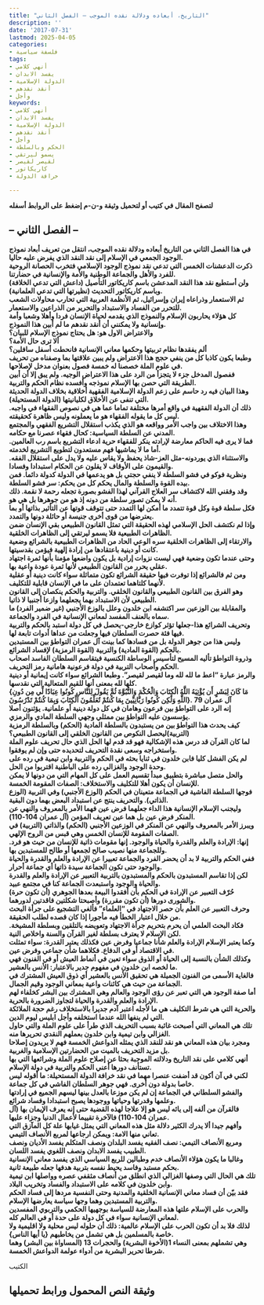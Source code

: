 ```yaml
---
title: "التاريخ، أبعاده ودلالة نقده الموجب – الفصل الثاني"
description: ''
date: '2017-07-31'
lastmod: 2025-04-05
categories:
- فلسفة سياسية
tags:
- أنهي كلامي
- يفسد الابدان
- الدولة الإسلامية
- أنقد نقدهم
- وأجل
keywords:
- أنهي كلامي
- يفسد الابدان
- الدولة الإسلامية
- أنقد نقدهم
- وأجل
- الحكم وبالسلطة
- يسمو ليرتقي
- لقيصر لقيصر
- كاريكاتور
- خرافة الدولة

---
```

**لتصفح المقال في كتيب أو لتحميل وثيقة و-ن-م إضغط على الروابط أسفله**

## **– الفصل الثاني –**

**في هذا الفصل الثاني من التاريخ أبعاده ودلالة نقده الموجب، انتقل من تعريف أبعاد نموذج الوجود الجمعي في الإسلام إلى نقد النقد الذي يفرض عليه حاليا.  
ذكرت الدعشنات الخمس التي تدعي نقد نموذج الوجود الإسلامي فتخرب الحصانة الروحية للفرد والأهل والجماعة الوطنية والأمة والإنسانية في حضارتنا.  
ولن أستطيع نقد هذا النقد المدعشن باسم كاريكاتور التأصيل (داعش التي تدعي الخلافة) وباسم كاريكاتور التحديث (نظيرتها التي تدعي العلمانية).  
ثم الاستعمار وذراعاه إيران وإسرائيل، ثم الأنظمة العربية التي تحارب محاولات الشعب للتحرر من الفساد والاستبداد والتحرير من الذراعين والاستعمار.  
كل هؤلاء يحاربون الإسلام والنموذج الذي يقدمه لحياة الإنسان فردا وأهلا وشعبا وأمة وإنسانية ولا يمكنني أن أنقد نقدهم ما لم أبين هذا النموذج.  
والاعتراض الاول هو: هل يحتاج نموذج الإسلام للبيان؟  
ألا ترى حال الأمة؟  
ألم يفقدها نظام تربيتها وحكمها معاني الإنسانية فانحطت أسفل سافلين؟  
وطبعا يكون كاذبا كل من ينفي حجج هذا الاعتراض ولم يبين علاقتها بما وصفناه من تحريف في علوم الملة خصصنا له خمسة فصول بعنوان مدخل لإصلاحها.  
ففصول المدخل جزء لا يتجزأ من الرد على هذا الاعتراض الوجيه. ولم يبق إلا أن أبين الطريقة التي حصن بها الإسلام نموذجه وأفسده نظام الحكم والتربية.  
وهذا البيان فيه رد حاسم على زعم الدولة الإسلامية الفقهية أخلاقية بخلاف الدولة الحديثة التي تنفى عن الأخلاق لكليانيتها (الدولة المستحيلة).  
ذلك أن الدولة الفقهية في واقع أمرها مختلفة تماما عما هي في نصوص الفقهاء في واجبه. ليس كل ما يقوله الفقهاء هو ما يعملونه وليس ظاهرة كحقيقته.  
وهذا الاختلاف بين واجب الأمر وواقعه هو الذي يكذب استقلال التشريع الفقهي والمجتمع المدني عن السلطة السياسية: كحال فقهاء عصرنا مع حكامه.  
فما لا يرى فيه الحاكم معارضة لإرادته ينكر للفقهاء حرية ادعاء التشريع باسم رب العالمين. أما ما لا يماشيها فهم مستعدون لتطويع التشريع لخدمته.  
والاستثناء الذي يوردونه-مثل العز-شاذ يحفظ ولا يقاس عليه ولا يدل على استقلال الفقه. والقيمون على الأوقاف لا يقلون عن الحكام استبدادا وفسادا.  
ونظرية فوكو في فشو السلطة لا ينفي حجتي بل هو يدعمها في الدولة كدولة دائما. فمن بيده القوة والسلطة والمال يحكم كل من يحكم: سر فشو السلطة.  
وقد وفقني الله لاكتشاف سر العلاج القرآني لهذا الفشو بصورة تجعله رحمة لا نقمة. ذلك أنه لا يمكن تصور سلطة من دونه إذ هو من جوهرها بل هي هو.  
فكل سلطة قوة وكل قوة تتمدد ما أمكن لها التمدد حتى تتوقف قوتها عن التأثير بذاتها أو بما يعترضها من قوى أخرى جنيسة أو حائلة دونها والتمدد.  
وإذا لم نكتشف الحل الإسلامي لهذه الحقيقة التي تمثل القانون الطبيعي بقي الإنسان ضمن الظاهرات الطبيعية فلا يسمو ليرتقي إلى الظاهرات الخلقية.  
والارتقاء إلى الظاهرات الخلقية سره الوعي الحاد من الظاهرات الطبيعية بالشرائع وضعية كانت أو دينية باعتقادها من إرادة إلهية فيؤمن بقدسيتها.  
وحتى عندما تكون وضعية فهي ليست نزوات إرادية بل يكون واضعها مؤمنا بأنها ثمرة اجتهاد عقلي يحرر من القانون الطبيعي لأنها ثمرة عودة واعية بها.  
ومن ثم فالشرائع إذا توفرت فيها حقيقة الشرائع تكون متماثلة سواء كانت دينية أو عقلية لأنهما كلتاهما تعتمدان على ما في الإنسان قابلية للتكليف.  
وهو الفرق بين القانون الطبيعي والقانون الخلقي. والتربية والحكم ينكصان إلى القانون الطبيعي لأن الاستبداد بهما يجعلهما وازعا أجنبيا لا ذاتيا.  
والمقابلة بين الوزعين سر اكتشفه ابن خلدون وعلل بالوزع الأجنبي (غير ضمير الفرد) ما سماه بالعنف المفسد لمعاني الإنسانية في الفرد والجماعة.  
وتحريف الشرائع هذا-جعلها تؤثر كوازع خارجي-يحصل في كل دولة استبد بالحكم والتربية فيها فئة حصرت السلطان فيها وجعلت من عداها أدوات تابعة لها.  
وليس هذا من جوهر الدولة بل من فسادها كما بينت آل عمران التواطؤ بين المستبدين بالحكم (القوة المادية) والتربية (القوة الرمزية) لإفساد الشرائع.  
وذروة التواطؤ تأليه المسيح لتأسيس الوساطة الكنسية فيتقاسم السلطان الفاسد اصحاب الحكم وأصحاب التربية في دولة فرعونية هامانية رمز التحريف.  
والرمز عبارة “اعط ما لله لله وما لقيصر لقيصر”. وطبعا الشرائع سواء كانت إيمانية أو دينية كلها لله بمعنى أنها للقيم المتعالية التي نقدسها.  
{مَا كَانَ لِبَشَرٍ أَن يُؤْتِيَهُ اللَّهُ الْكِتَابَ وَالْحُكْمَ وَالنُّبُوَّةَ ثُمَّ يَقُولَ لِلنَّاسِ كُونُوا عِبَادًا لِّي مِن دُونِ اللَّهِ وَلَٰكِن كُونُوا رَبَّانِيِّينَ بِمَا كُنتُمْ تُعَلِّمُونَ الْكِتَابَ وَبِمَا كُنتُمْ تَدْرُسُونَ}. آل عمران 79  
إنه الرد على التواطؤ بين فرعون وهامان في كل دولة دينية أو علمانية. يؤثنون أصلا يؤسسون عليه التواطؤ بين ممثلي وجهي السلطة المادي والرمزي.  
كيف يحدث هذا التواطؤ بين من يستبدون بالسلطة المادية (الحكم) وبالسلطة الرمزية (التربية)ليحصل النكوص من القانون الخلقي إلى القانون الطبيعي؟  
لما كان القرآن قد درس هذه الإشكالية فهو قد قدم لها الحل الذي حال تحريف علوم الملة واستخراجه وسعى نقدة التحريف لتحديده حتى وإن لم يوفقوا.  
لم يكن الفشل كليا فابن خلدون في ثنايا بحثه في الحكم والتربية وابن تيمية في رده على وحدة الوجود والغزالي رده على الباطنية اقتربوا من الحل.  
والحل متصل مباشرة بتطبيق مبدأ تقسيم العمل على كل المهام التي من دونها لا يمكن للإنسان أن يكون أهلا للتكليف والاستخلاف: الصفات المقومة الخمسة.  
فوجها السلطة الفاشية في الجماعة متعينان في الحكم (الوزع الأجنبي) وفي التربية (الوزع الذاتي). والتحريف ينتج عن استبداد البعض بهما دون البقية.  
وليجنب الإسلام الإنسانية هذا الداء جعلهما فرض عين فهما الأمر بالمعروف والنهي عن المنكر فرض عين بل هما عين تعريف المؤمن (آل عمران 104-110).  
ويبرز الأمر بالمعروف والنهي عن المنكر في الوزعين الأجنبي (الحكم) والذاتي (التربية) في الصفات المقومة للإنسان الخمس وهي قبس من الروح الإلهي.  
إنها: الإرادة والعلم والقدرة والحياة والوجود. إنها مقومات ذاتية للإنسان من حيث هو فرد. وللجماعة منها نصيب صالح لجمعها أو طالح للمستبدين بها.  
ففي الحكم والتربية لا بد أن يحضر الفرد والجماعة تعبيرا عن الإرادة والعلم والقدرة والحياة والوجود حتى تكون الجماعة سيدة ذاتها أي جماعة أحرار.  
لكن إذا تقاسم المستبدون بالحكم والمستبدون بالتربية التعبير عن الإرادة والعلم والقدرة والحياة والوجود واستبعدت الجماعة كنا في مجتمع عبيد.  
حُرّف التعبير عن الإرادة في الحكم بأن أفقدوا البيعة بعدها الجوهري (أن تكون حرة) والشورى دورها (أن تكون مقررة) وأصبحتا شكلتين فاقدتين لدورهما.  
وحرف التعبير عن العلم بأن حصر الاجتهاد في “العلماء” فألغي التشجيع على جرأة البحث من خلال اعتبار الخطأ فيه مأجورا إذا كان قصده لطلب الحقيقة.  
فكاد البحث العلمي أن يحرم بتحريم جرأة الاجتهاد وتعويضه بالتلقين وبسلطة المشيخة. لكن الإسلام لا يعترف بسلطة لغير القرآن والسنة واخلاص النية.  
وكما يعتبر الإسلام الإرادة والعلم شأنا جماعيا وفرض عين فكذلك يعتبر القدرة: سواء تمثلت في الاقتصاد أو في الدفاع. فكلاهما شأن جماعي وفرض عين.  
وكذلك الشأن بالنسبة إلى الحياة أو الذوق سواء تعين في أنماط العيش أو في الفنون فهي ما لخصه ابن خلدون في مفهوم جدير بالاعتبار: الأنس بالعشير.  
فالغاية الأسمى من الفنون الجميلة هي تحقيق الأنس بالعشير أي ذوق العيش المشترك في الجماعة من حيث هي كائنات واعية بمعاني الوجود وقيم الجمال.  
أما صفة الوجود هي التي تعبر عن رؤى الوجود والعالم وهي المشترك بين البشر كخلفاء لهم الإرادة والعلم والقدرة والحياة لتجاوز الضرورة بالحرية.  
والحرية التي هي شرط التكليف هي ما لأجله اعتبر آدم جديرا بالاستخلاف رغم حجة الملائكة التي لم ينفها الله عندما استخلفه وأجل ابليس ليوم الدين.  
تلك هي المعاني التي أصبحت غائبة بسبب التحريف الذي طرأ على علوم الملة والتي حاول الغزالي وابن تيمية وابن خلدون بعملهم النقدي تحريرها منه.  
ومجرد بيان هذه المعاني هو نقد للنقد الذي يمثله الدواعش الخمسة فهم لا يريدون إصلاحا بل مزيد التحريف بالميت من الحضارتين الإسلامية والغربية.  
أنهي كلامي على نقد التاريخ ودلالته الموجبة بحثا عن إصلاح علوم الملة وشرائعها التي بها تستأنف دورها أعني الحكم والتربية في دولة الإسلام.  
لكني في آن أكون قد أضفت عنصرا مهما في نقد خرافة الدولة المستحيلة: ما أقوله ليس خاصا بدولة دون أخرى. فهي جوهر السلطان الفاشي في كل جماعة.  
والفشو السلطاني في الجماعة إن لم يكن موزعا بالعدل بينها ليسهم الجميع في إرادتها وعلمها وقدرتها وحياتها ووجودها يصبح استبدادا وفساد شرائع.  
فالقرآن من ألفه إلى يائه ليس هو إلا علاجا لهذه القضية حتى إنه يعرف الإيمان بها (آل عمران 104-110) فالآخرة تقييما لأعمال الدنيا وجزاء عليها.  
وأفهم جيدا ألا يدرك الكثير دلالة مثل هذه المعاني التي يمثل غيابها علة كل المآزق التي تعاني منها الامة: ويمكن ارجاعها لمربع الأنصاف التيمي.  
ومربع الأنصاف التيمي: نصف الفقيه يفسد البلدان ونصف المتكلم يفسد الأديان ونصف الطبيب يفسد الابدان ونصف اللغوي يفسد اللسان.  
وغالبا ما يكون هؤلاء الأنصاف خدم وطبالين للربع السياسي الذي يفسد معاني الإنسانية بحكم مستبد وفاسد يحيط نفسه بتربية هدفها جعله طبيعة ثانية.  
تلك هي الحال التي وصفها الغزالي الذي انطلق من أنصاف مثقفي عصره وواصلها ابن تيمية وابن خلدون في كلامه على الاستبداد والفساد وتخريب البلاد.  
فقد بيّن أن فساد معاني الإنسانية الخلقية والمدنية وحتى النفسية مردها إلى فساد الحكم والتربية المستبدين وهما وجها سياسة يعارضها الإسلام.  
والحرب على الإسلام علتها هذه المعارضة للسياسة بوجهيها الحكمي والتربوي المفسدين لمعاني الإنسانية سواء في كل دولة على حدة أو في العالم كله.  
لذلك فلا بد أن تكون الحرب على الإسلام عالمية: ذلك أن حلوله ليس محلية ولا اقليمية ولا خاصة بالمسلمين بل هي تشمل من يخاطبهم {يا أيها الناس}.  
وهي تشملهم بمعنى النساء 1(الأخوة البشرية) والحجرات 13 (المساواة بين البشر) وهما شرطا تحرير البشرية من أدواء عولمة الدواعش الخمسة.**

الكتيب

## وثيقة النص المحمول ورابط تحميلها

###
